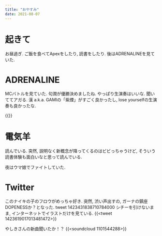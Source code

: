 ```yaml
---
title: "おやすみ"
date: 2021-08-07
---
```


# 起きて
お昼過ぎ. ご飯を食べてApexをしたり, 読書をしたり. 後はADRENALINEを見ていた.

# ADRENALINE
MCバトルを見ていた. 句潤が優勝決めましたね. やっぱり生演奏はいいな. 聞いててアガる. 漢 a.k.a. GAMIの「紫煙」がすごく良かったし, lose yourselfの生演奏も良かったな.

{{<youtube _Yhyp-_hX2s>}}

# 電気羊
読んでいる. 突然, 説明なく新概念が降ってくるのはビビっちゃうけど, そういう読書体験も面白いなと思って読んでいる.

夜はウマ娘でファイトしていた.

# Twitter
このナイキの子のフロウがめっちゃ好き. 突然, 渋い声出すの, ガーナの鎮座DOPENESSか？となった.
tweet 1423431838710784000
シチーを引けないまま, インターネットでイラストだけを見ている.
{{<tweet 1423619017013481472>}}

やしきさんの新曲聞いたか！？
{{<soundcloud 1101544288>}}